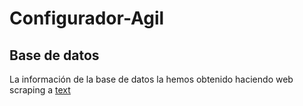 # Configurador-Agil
## Base de datos
La información de la base de datos la hemos obtenido haciendo web scraping a [text](https://rockntipo.com/19-comprar-vinilos-musica-online)